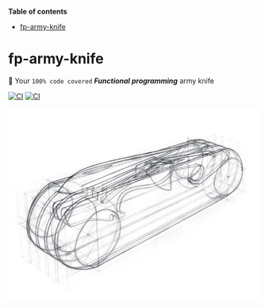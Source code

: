 <!-- START doctoc generated TOC please keep comment here to allow auto update -->
<!-- DON'T EDIT THIS SECTION, INSTEAD RE-RUN doctoc TO UPDATE -->
**Table of contents**

- [fp-army-knife](#fp-army-knife)

<!-- END doctoc generated TOC please keep comment here to allow auto update -->

# fp-army-knife
💯 Your `100% code covered` ***Functional programming*** army knife 

[![CI](https://github.com/nrdlab/fp-army-knife/actions/workflows/ci.yml/badge.svg?branch=master)](https://github.com/nrdlab/fp-army-knife/actions/workflows/ci.yml) [![CI](https://github.com/nrdlab/fp-army-knife/actions/workflows/ci.yml/badge.svg?branch=master&event=issues)](https://github.com/nrdlab/fp-army-knife/actions/workflows/ci.yml)

![alt text](./cover.jpeg "title")
